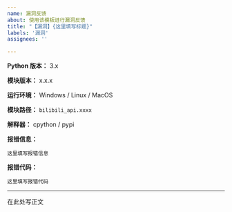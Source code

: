 ```yaml
---
name: 漏洞反馈
about: 使用该模板进行漏洞反馈
title: "【漏洞】{这里填写标题}"
labels: '漏洞'
assignees: ''

---
```


**Python 版本：** 3.x

**模块版本：** x.x.x

**运行环境：** Windows / Linux / MacOS

**模块路径：** `bilibili_api.xxxx`

**解释器：** cpython / pypi

**报错信息：**

```
这里填写报错信息
```

**报错代码：**

```
这里填写报错代码
```

---

在此处写正文
